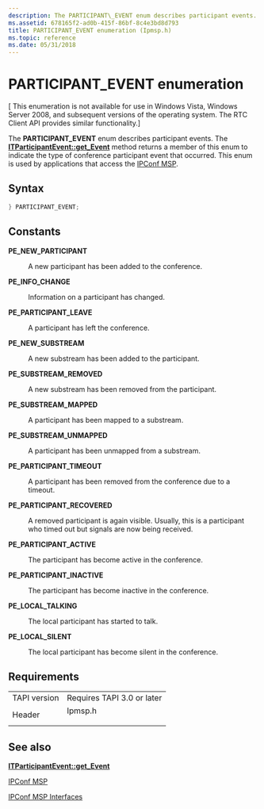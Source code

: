 ```yaml
---
description: The PARTICIPANT\_EVENT enum describes participant events.
ms.assetid: 678165f2-ad0b-415f-86bf-8c4e3bd8d793
title: PARTICIPANT_EVENT enumeration (Ipmsp.h)
ms.topic: reference
ms.date: 05/31/2018
---
```


# PARTICIPANT\_EVENT enumeration

\[ This enumeration is not available for use in Windows Vista, Windows Server 2008, and subsequent versions of the operating system. The RTC Client API provides similar functionality.\]

The **PARTICIPANT\_EVENT** enum describes participant events. The [**ITParticipantEvent::get\_Event**](itparticipantevent-get-event.md) method returns a member of this enum to indicate the type of conference participant event that occurred. This enum is used by applications that access the [IPConf MSP](ipconf-msp.md).

## Syntax


```C++
} PARTICIPANT_EVENT;
```



## Constants

<dl> <dt>

<span id="PE_NEW_PARTICIPANT"></span><span id="pe_new_participant"></span>**PE\_NEW\_PARTICIPANT**
</dt> <dd>

A new participant has been added to the conference.

</dd> <dt>

<span id="PE_INFO_CHANGE"></span><span id="pe_info_change"></span>**PE\_INFO\_CHANGE**
</dt> <dd>

Information on a participant has changed.

</dd> <dt>

<span id="PE_PARTICIPANT_LEAVE"></span><span id="pe_participant_leave"></span>**PE\_PARTICIPANT\_LEAVE**
</dt> <dd>

A participant has left the conference.

</dd> <dt>

<span id="PE_NEW_SUBSTREAM"></span><span id="pe_new_substream"></span>**PE\_NEW\_SUBSTREAM**
</dt> <dd>

A new substream has been added to the participant.

</dd> <dt>

<span id="PE_SUBSTREAM_REMOVED"></span><span id="pe_substream_removed"></span>**PE\_SUBSTREAM\_REMOVED**
</dt> <dd>

A new substream has been removed from the participant.

</dd> <dt>

<span id="PE_SUBSTREAM_MAPPED"></span><span id="pe_substream_mapped"></span>**PE\_SUBSTREAM\_MAPPED**
</dt> <dd>

A participant has been mapped to a substream.

</dd> <dt>

<span id="PE_SUBSTREAM_UNMAPPED"></span><span id="pe_substream_unmapped"></span>**PE\_SUBSTREAM\_UNMAPPED**
</dt> <dd>

A participant has been unmapped from a substream.

</dd> <dt>

<span id="PE_PARTICIPANT_TIMEOUT"></span><span id="pe_participant_timeout"></span>**PE\_PARTICIPANT\_TIMEOUT**
</dt> <dd>

A participant has been removed from the conference due to a timeout.

</dd> <dt>

<span id="PE_PARTICIPANT_RECOVERED"></span><span id="pe_participant_recovered"></span>**PE\_PARTICIPANT\_RECOVERED**
</dt> <dd>

A removed participant is again visible. Usually, this is a participant who timed out but signals are now being received.

</dd> <dt>

<span id="PE_PARTICIPANT_ACTIVE"></span><span id="pe_participant_active"></span>**PE\_PARTICIPANT\_ACTIVE**
</dt> <dd>

The participant has become active in the conference.

</dd> <dt>

<span id="PE_PARTICIPANT_INACTIVE"></span><span id="pe_participant_inactive"></span>**PE\_PARTICIPANT\_INACTIVE**
</dt> <dd>

The participant has become inactive in the conference.

</dd> <dt>

<span id="PE_LOCAL_TALKING"></span><span id="pe_local_talking"></span>**PE\_LOCAL\_TALKING**
</dt> <dd>

The local participant has started to talk.

</dd> <dt>

<span id="PE_LOCAL_SILENT"></span><span id="pe_local_silent"></span>**PE\_LOCAL\_SILENT**
</dt> <dd>

The local participant has become silent in the conference.

</dd> </dl>

## Requirements



|                         |                                                                                    |
|-------------------------|------------------------------------------------------------------------------------|
| TAPI version<br/> | Requires TAPI 3.0 or later<br/>                                              |
| Header<br/>       | <dl> <dt>Ipmsp.h</dt> </dl> |



## See also

<dl> <dt>

[**ITParticipantEvent::get\_Event**](itparticipantevent-get-event.md)
</dt> <dt>

[IPConf MSP](ipconf-msp.md)
</dt> <dt>

[IPConf MSP Interfaces](ipconf-msp-interfaces.md)
</dt> </dl>

 

 




